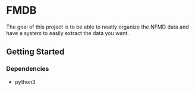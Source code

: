 # FMDB

The goal of this project is to be able to neatly organize the NFMD data and have a system to easily extract the data you want.

## Getting Started

### Dependencies

* python3
